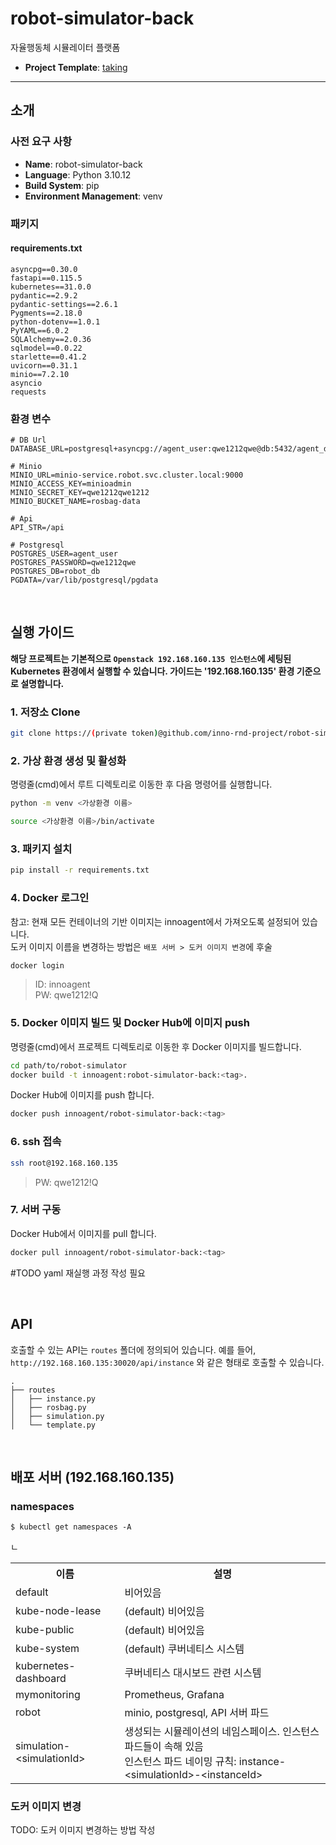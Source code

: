 # robot-simulator-back
자율행동체 시뮬레이터 플랫폼

- **Project Template**: [taking](https://github.com/taking/java-spring-base-structure)

---

## 소개

### 사전 요구 사항
- **Name**: robot-simulator-back
- **Language**: Python 3.10.12
- **Build System**: pip
- **Environment Management**: venv

### 패키지
#### requirements.txt
```
asyncpg==0.30.0
fastapi==0.115.5
kubernetes==31.0.0
pydantic==2.9.2
pydantic-settings==2.6.1
Pygments==2.18.0
python-dotenv==1.0.1
PyYAML==6.0.2
SQLAlchemy==2.0.36
sqlmodel==0.0.22
starlette==0.41.2
uvicorn==0.31.1
minio==7.2.10
asyncio
requests
```

### 환경 변수
```
# DB Url
DATABASE_URL=postgresql+asyncpg://agent_user:qwe1212qwe@db:5432/agent_db

# Minio
MINIO_URL=minio-service.robot.svc.cluster.local:9000
MINIO_ACCESS_KEY=minioadmin
MINIO_SECRET_KEY=qwe1212qwe1212
MINIO_BUCKET_NAME=rosbag-data

# Api
API_STR=/api

# Postgresql
POSTGRES_USER=agent_user
POSTGRES_PASSWORD=qwe1212qwe
POSTGRES_DB=robot_db
PGDATA=/var/lib/postgresql/pgdata
```

<br>

## 실행 가이드

**해당 프로젝트는 기본적으로 `Openstack 192.168.160.135 인스턴스`에 세팅된 Kubernetes 환경에서 실행할 수 있습니다. 가이드는 '192.168.160.135' 환경 기준으로 설명합니다.**

### 1. 저장소 Clone

```bash
git clone https://(private token)@github.com/inno-rnd-project/robot-simulator-back.git
```

### 2. 가상 환경 생성 및 활성화
명령줄(cmd)에서 루트 디렉토리로 이동한 후 다음 명령어를 실행합니다.
```bash
python -m venv <가상환경 이름>
```

```bash
source <가상환경 이름>/bin/activate
```

### 3. 패키지 설치

```bash
pip install -r requirements.txt
```

### 4. Docker 로그인

참고: 현재 모든 컨테이너의 기반 이미지는 innoagent에서 가져오도록 설정되어 있습니다.  
도커 이미지 이름을 변경하는 방법은 `배포 서버 > 도커 이미지 변경`에 후술
```bash
docker login
```
> ID: innoagent  
> PW: qwe1212!Q

### 5. Docker 이미지 빌드 및 Docker Hub에 이미지 push

명령줄(cmd)에서 프로젝트 디렉토리로 이동한 후 Docker 이미지를 빌드합니다.
```bash
cd path/to/robot-simulator
docker build -t innoagent:robot-simulator-back:<tag>.
```

Docker Hub에 이미지를 push 합니다.
```bash
docker push innoagent/robot-simulator-back:<tag>
```

### 6. ssh 접속

```bash
ssh root@192.168.160.135
```
> PW: qwe1212!Q

### 7. 서버 구동



Docker Hub에서 이미지를 pull 합니다.
```bash
docker pull innoagent/robot-simulator-back:<tag>
```
#TODO yaml 재실행 과정 작성 필요





<br>

## API

호출할 수 있는 API는 `routes` 폴더에 정의되어 있습니다. 예를 들어, `http://192.168.160.135:30020/api/instance` 와 같은 형태로 호출할 수 있습니다.

```
.
├── routes
│   ├── instance.py
│   ├── rosbag.py
│   ├── simulation.py
│   └── template.py
```

<br>

## 배포 서버 (192.168.160.135)
### namespaces
`$ kubectl get namespaces -A`

<table>
    <tr>
        <th scope="col">이름</th>
        <th scope="col">설명</th>
    </tr>
    <tr>
        <td>default</td>
        <td>비어있음</td>
    </tr>
    <tr>
        <td>kube-node-lease</td>
        <td>(default) 비어있음</td>
    </tr>
    <tr>
        <td>kube-public</td>
        <td>(default) 비어있음</td>
    </tr>
    <tr>
        <td>kube-system</td>
        <td>(default) 쿠버네티스 시스템</td>
    </tr>
    <tr>
        <td>kubernetes-dashboard</td>
        <td>쿠버네티스 대시보드 관련 시스템</td>
    </tr>
    <tr>
        <td>mymonitoring</td>
        <td>Prometheus, Grafana</td>
    </tr>
    <tr>
        <td>robot</td>
        <td>minio, postgresql, API 서버 파드</td>ㄴ
    </tr>
    <tr>
        <td>simulation-&lt;simulationId&gt;</td>
        <td>
            생성되는 시뮬레이션의 네임스페이스. 인스턴스 파드들이 속해 있음<br>
            인스턴스 파드 네이밍 규칙: instance-&lt;simulationId&gt;-&lt;instanceId&gt;
        </td>
    </tr>
  </table>

### 도커 이미지 변경
TODO: 도커 이미지 변경하는 방법 작성